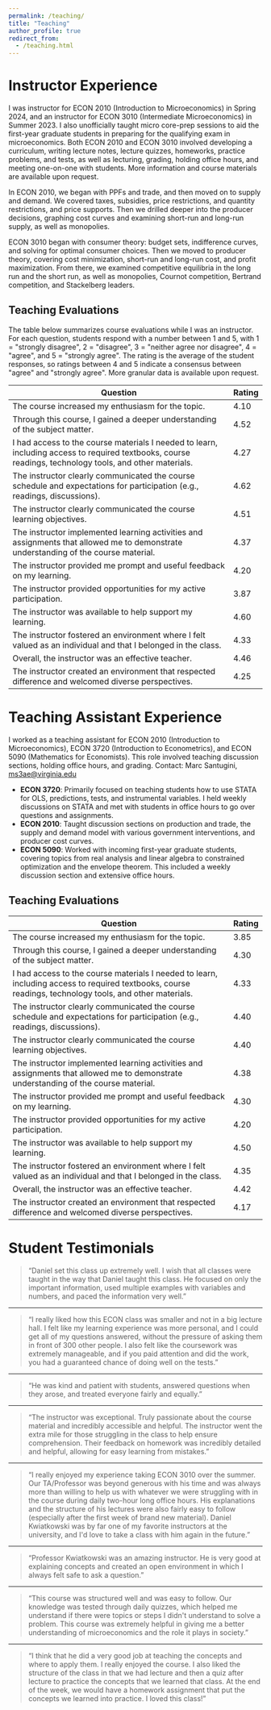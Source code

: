 ```yaml
---
permalink: /teaching/
title: "Teaching"
author_profile: true
redirect_from: 
  - /teaching.html
---
```


# Instructor Experience

I was instructor for ECON 2010 (Introduction to Microeconomics) in Spring 2024, and an instructor for ECON 3010 (Intermediate Microeconomics) in Summer 2023. I also unofficially taught micro core-prep sessions to aid the first-year graduate students in preparing for the qualifying exam in microeconomics. Both ECON 2010 and ECON 3010 involved developing a curriculum, writing lecture notes, lecture quizzes, homeworks, practice problems, and tests, as well as lecturing, grading, holding office hours, and meeting one-on-one with students. More information and course materials are available upon request.

In ECON 2010, we began with PPFs and trade, and then moved on to supply and demand. We covered taxes, subsidies, price restrictions, and quantity restrictions, and price supports. Then we drilled deeper into the producer decisions, graphing cost curves and examining short-run and long-run supply, as well as monopolies.

ECON 3010 began with consumer theory: budget sets, indifference curves, and solving for optimal consumer choices. Then we moved to producer theory, covering cost minimization, short-run and long-run cost, and profit maximization. From there, we examined competitive equilibria in the long run and the short run, as well as monopolies, Cournot competition, Bertrand competition, and Stackelberg leaders.

## Teaching Evaluations

The table below summarizes course evaluations while I was an instructor. For each question, students respond with a number between 1 and 5, with 1 = "strongly disagree", 2 = "disagree", 3 = "neither agree nor disagree", 4 = "agree", and 5 = "strongly agree". The rating is the average of the student responses, so ratings between 4 and 5 indicate a consensus between "agree" and "strongly agree". More granular data is available upon request.

| Question                                                                                                                                                       | Rating |
|---------------------------------------------------------------------------------------------------------------------------------------------------------------|--------|
| The course increased my enthusiasm for the topic.                                                                                                             | 4.10   |
| Through this course, I gained a deeper understanding of the subject matter.                                                                                   | 4.52   |
| I had access to the course materials I needed to learn, including access to required textbooks, course readings, technology tools, and other materials.       | 4.27   |
| The instructor clearly communicated the course schedule and expectations for participation (e.g., readings, discussions).                                     | 4.62   |
| The instructor clearly communicated the course learning objectives.                                                                                           | 4.51   |
| The instructor implemented learning activities and assignments that allowed me to demonstrate understanding of the course material.                           | 4.37   |
| The instructor provided me prompt and useful feedback on my learning.                                                                                         | 4.20   |
| The instructor provided opportunities for my active participation.                                                                                            | 3.87   |
| The instructor was available to help support my learning.                                                                                                     | 4.60   |
| The instructor fostered an environment where I felt valued as an individual and that I belonged in the class.                                                 | 4.33   |
| Overall, the instructor was an effective teacher.                                                                                                             | 4.46   |
| The instructor created an environment that respected difference and welcomed diverse perspectives.                                                            | 4.25   |

# Teaching Assistant Experience

I worked as a teaching assistant for ECON 2010 (Introduction to Microeconomics), ECON 3720 (Introduction to Econometrics), and ECON 5090 (Mathematics for Economists). This role involved teaching discussion sections, holding office hours, and grading. Contact: Marc Santugini, ms3ae@virginia.edu

- **ECON 3720**: Primarily focused on teaching students how to use STATA for OLS, predictions, tests, and instrumental variables. I held weekly discussions on STATA and met with students in office hours to go over questions and assignments.
- **ECON 2010**: Taught discussion sections on production and trade, the supply and demand model with various government interventions, and producer cost curves.
- **ECON 5090**: Worked with incoming first-year graduate students, covering topics from real analysis and linear algebra to constrained optimization and the envelope theorem. This included a weekly discussion section and extensive office hours.

## Teaching Evaluations

| Question                                                                                                                                                       | Rating |
|---------------------------------------------------------------------------------------------------------------------------------------------------------------|--------|
| The course increased my enthusiasm for the topic.                                                                                                             | 3.85   |
| Through this course, I gained a deeper understanding of the subject matter.                                                                                   | 4.30   |
| I had access to the course materials I needed to learn, including access to required textbooks, course readings, technology tools, and other materials.       | 4.33   |
| The instructor clearly communicated the course schedule and expectations for participation (e.g., readings, discussions).                                     | 4.40   |
| The instructor clearly communicated the course learning objectives.                                                                                           | 4.40   |
| The instructor implemented learning activities and assignments that allowed me to demonstrate understanding of the course material.                           | 4.38   |
| The instructor provided me prompt and useful feedback on my learning.                                                                                         | 4.30   |
| The instructor provided opportunities for my active participation.                                                                                            | 4.20   |
| The instructor was available to help support my learning.                                                                                                     | 4.50   |
| The instructor fostered an environment where I felt valued as an individual and that I belonged in the class.                                                 | 4.35   |
| Overall, the instructor was an effective teacher.                                                                                                             | 4.42   |
| The instructor created an environment that respected difference and welcomed diverse perspectives.                                                            | 4.17   |

# Student Testimonials

> “Daniel set this class up extremely well. I wish that all classes were taught in the way that Daniel taught this class. He focused on only the important information, used multiple examples with variables and numbers, and paced the information very well.”

---

> “I really liked how this ECON class was smaller and not in a big lecture hall. I felt like my learning experience was more personal, and I could get all of my questions answered, without the pressure of asking them in front of 300 other people. I also felt like the coursework was extremely manageable, and if you paid attention and did the work, you had a guaranteed chance of doing well on the tests.”

---

> “He was kind and patient with students, answered questions when they arose, and treated everyone fairly and equally.”

---

> “The instructor was exceptional. Truly passionate about the course material and incredibly accessible and helpful. The instructor went the extra mile for those struggling in the class to help ensure comprehension. Their feedback on homework was incredibly detailed and helpful, allowing for easy learning from mistakes.”

---

> “I really enjoyed my experience taking ECON 3010 over the summer. Our TA/Professor was beyond generous with his time and was always more than willing to help us with whatever we were struggling with in the course during daily two-hour long office hours. His explanations and the structure of his lectures were also fairly easy to follow (especially after the first week of brand new material). Daniel Kwiatkowski was by far one of my favorite instructors at the university, and I'd love to take a class with him again in the future.”

---

> “Professor Kwiatkowski was an amazing instructor. He is very good at explaining concepts and created an open environment in which I always felt safe to ask a question.”

---

> “This course was structured well and was easy to follow. Our knowledge was tested through daily quizzes, which helped me understand if there were topics or steps I didn't understand to solve a problem. This course was extremely helpful in giving me a better understanding of microeconomics and the role it plays in society.”

---

> “I think that he did a very good job at teaching the concepts and where to apply them. I really enjoyed the course. I also liked the structure of the class in that we had lecture and then a quiz after lecture to practice the concepts that we learned that class. At the end of the week, we would have a homework assignment that put the concepts we learned into practice. I loved this class!”
